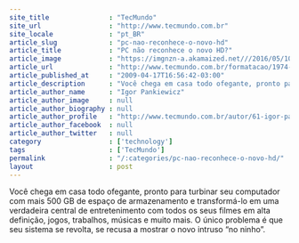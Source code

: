 ```yaml
---
site_title               : "TecMundo"
site_url                 : "http://www.tecmundo.com.br"
site_locale              : "pt_BR"
article_slug             : "pc-nao-reconhece-o-novo-hd"
article_title            : "PC não reconhece o novo HD?"
article_image            : "https://imgnzn-a.akamaized.net///2016/05/10/10105215026067-t1200x480.jpg"
article_url              : "http://www.tecmundo.com.br/formatacao/1974-pc-nao-reconhece-o-novo-hd-.htm"
article_published_at     : "2009-04-17T16:56:42-03:00"
article_description      : "Você chega em casa todo ofegante, pronto para turbinar seu computador com mais 500 GB de espaço de armazenamento e transformá-lo em uma verdadeira central de entretenimento com todos os seus filmes em alta definição, jogos, trabalhos, músicas e muito mais. O único problema é que seu sistema se revolta, se recusa a mostrar o novo intruso “no ninho”."
article_author_name      : "Igor Pankiewicz"
article_author_image     : null
article_author_biography : null
article_author_profile   : "http://www.tecmundo.com.br/autor/61-igor-pankiewicz/"
article_author_facebook  : null
article_author_twitter   : null
category                 : ['technology']
tags                     : ['TecMundo']
permalink                : "/:categories/pc-nao-reconhece-o-novo-hd/"
layout                   : post
---
```


Você chega em casa todo ofegante, pronto para turbinar seu computador com mais 500 GB de espaço de armazenamento e transformá-lo em uma verdadeira central de entretenimento com todos os seus filmes em alta definição, jogos, trabalhos, músicas e muito mais. O único problema é que seu sistema se revolta, se recusa a mostrar o novo intruso “no ninho”.
